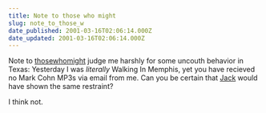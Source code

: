 ```yaml
---
title: Note to those who might
slug: note_to_those_w
date_published: 2001-03-16T02:06:14.000Z
date_updated: 2001-03-16T02:06:14.000Z
---
```


Note to [those](http://www.kottke.org/)[who](http://a.wholelottanothing.org/)[might](http://www.onfocus.com/) judge me harshly for some uncouth behavior in Texas: Yesterday I was *literally* Walking In Memphis, yet you have recieved no Mark Cohn MP3s via email from me. Can you be certain that [Jack](http://www.saturn.org/) would have shown the same restraint?

I think not.

